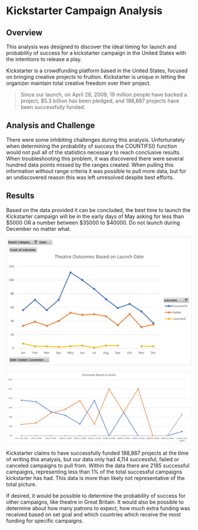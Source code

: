 # Kickstarter Campaign Analysis
  ## Overview
This analysis was designed to discover the ideal timing for launch and probability of success for a kickstarter campaign in the United States with the intentions to release a play.

Kickstarter is a crowdfunding platform based in the United States, focused on bringing creative projects to fruition. Kickstarter is unique in letting the organizer maintain total creative freedom over their project.

> Since our launch, on April 28, 2009, 19 million people have backed a project, $5.3 billion has been pledged, and 188,887 projects have been successfully funded. 

  ## Analysis and Challenge
There were some inhibiting challenges during this analysis. Unfortunately when determining the probability of success the COUNTIFS() function would not pull all of the statistics necessary to reach conclusive results. When troubleshooting this problem, it was discovered there were several hundred data points missed by the ranges created. When pulling this information without range criteria it was possible to pull more data, but for an undiscovered reason this was left unresolved despite best efforts. 

  ## Results
Based on the data provided it can be concluded, the best time to launch the Kickstarter campaign will be in the early days of May asking for less than $5000 OR a number between $35000 to $40000. Do not launch during December no matter what. 

  ![](/Theatre_outcomes_vs_Launch.png)

  ![](/Outcomes_vs_Goals.png)

Kickstarter claims to have successfully funded 188,887 projects at the time of writing this analysis, but our data only had 4,114 successful, failed or canceled campaigns to pull from. Within the data there are 2185 successful campaigns, representing less than 1% of the total successful campaigns kickstarter has had. This data is more than likely not representative of the total picture. 
      
If desired, it would be possible to determine the probability of success for other campaigns, like theatre in Great Britain. It would also be possible to determine about how many patrons to expect, how much extra funding was received based on set goal and which countries which receive the most funding for specific campaigns.
